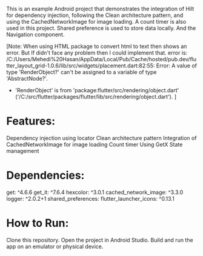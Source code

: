 This is an example Android project that demonstrates the integration of Hilt for dependency injection, following the Clean architecture pattern, and using the CachedNetworkImage for image loading. A count timer is also used in this project. Shared preference is used to store data locally. And the Navigation component.

[Note: When using HTML package to convert html to text then shows an error.
But If didn't face any problem then I could implement that.
error is:
/C:/Users/Mehedi%20Hasan/AppData/Local/Pub/Cache/hosted/pub.dev/flutter_layout_grid-1.0.6/lib/src/widgets/placement.dart:82:55: Error: A value of type 'RenderObject?' can't be assigned to a variable of type 'AbstractNode?'.
 - 'RenderObject' is from 'package:flutter/src/rendering/object.dart' ('/C:/src/flutter/packages/flutter/lib/src/rendering/object.dart').
]

# Features:
Dependency injection using locator
Clean architecture pattern
Integration of CachedNetworkImage for image loading
Count timer
Using GetX State management

# Dependencies:
get: ^4.6.6
get_it: ^7.6.4
hexcolor: ^3.0.1
cached_network_image: ^3.3.0
logger: ^2.0.2+1
shared_preferences:
flutter_launcher_icons: ^0.13.1


# How to Run:
Clone this repository.
Open the project in Android Studio.
Build and run the app on an emulator or physical device.

